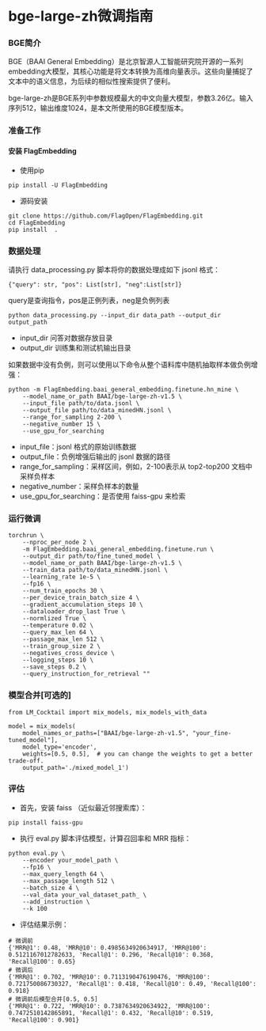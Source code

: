 # bge-large-zh微调指南

### BGE简介

BGE（BAAI General Embedding）是北京智源人工智能研究院开源的一系列embedding大模型，其核心功能是将文本转换为高维向量表示。这些向量捕捉了文本中的语义信息，为后续的相似性搜索提供了便利。

bge-large-zh是BGE系列中参数规模最大的中文向量大模型，参数3.26亿。输入序列512，输出维度1024，是本文所使用的BGE模型版本。

### 准备工作

#### 安装 FlagEmbedding
- 使用pip
```
pip install -U FlagEmbedding
```

- 源码安装
```
git clone https://github.com/FlagOpen/FlagEmbedding.git
cd FlagEmbedding
pip install  .
```
### 数据处理
请执行 data_processing.py 脚本将你的数据处理成如下 jsonl 格式：
```
{"query": str, "pos": List[str], "neg":List[str]}
```
query是查询指令，pos是正例列表，neg是负例列表

```
python data_processing.py --input_dir data_path --output_dir output_path
```
- input_dir 问答对数据存放目录
- output_dir 训练集和测试机输出目录

如果数据中没有负例，则可以使用以下命令从整个语料库中随机抽取样本做负例增强：
```
python -m FlagEmbedding.baai_general_embedding.finetune.hn_mine \
    --model_name_or_path BAAI/bge-large-zh-v1.5 \
    --input_file path/to/data.jsonl \
    --output_file path/to/data_minedHN.jsonl \
    --range_for_sampling 2-200 \
    --negative_number 15 \
    --use_gpu_for_searching 
```
- input_file：jsonl 格式的原始训练数据
- output_file：负例增强后输出的 jsonl 数据的路径
- range_for_sampling：采样区间，例如，2-100表示从 top2-top200 文档中采样负样本
- negative_number：采样负样本的数量
- use_gpu_for_searching：是否使用 faiss-gpu 来检索

### 运行微调
```
torchrun \
    --nproc_per_node 2 \
    -m FlagEmbedding.baai_general_embedding.finetune.run \
    --output_dir path/to/fine_tuned_model \
    --model_name_or_path BAAI/bge-large-zh-v1.5 \
    --train_data path/to/data_minedHN.jsonl \
    --learning_rate 1e-5 \
    --fp16 \
    --num_train_epochs 30 \
    --per_device_train_batch_size 4 \
    --gradient_accumulation_steps 10 \
    --dataloader_drop_last True \
    --normlized True \
    --temperature 0.02 \
    --query_max_len 64 \
    --passage_max_len 512 \
    --train_group_size 2 \
    --negatives_cross_device \
    --logging_steps 10 \
    --save_steps 0.2 \
    --query_instruction_for_retrieval ""
```
### 模型合并[可选的]
```
from LM_Cocktail import mix_models, mix_models_with_data

model = mix_models(
    model_names_or_paths=["BAAI/bge-large-zh-v1.5", "your_fine-tuned_model"], 
    model_type='encoder', 
    weights=[0.5, 0.5],  # you can change the weights to get a better trade-off.
    output_path='./mixed_model_1')
```
### 评估
- 首先，安装 faiss （近似最近邻搜索库）：
```
pip install faiss-gpu
```
- 执行 eval.py 脚本评估模型，计算召回率和 MRR 指标：
```
python eval.py \
    --encoder your_model_path \
    --fp16 \
    --max_query_length 64 \
    --max_passage_length 512 \
    --batch_size 4 \
    --val_data your_val_dataset_path_ \
    --add_instruction \
    --k 100
```
- 评估结果示例：
```
# 微调前
{'MRR@1': 0.48, 'MRR@10': 0.4985634920634917, 'MRR@100': 0.5121167012782633, 'Recall@1': 0.296, 'Recall@10': 0.368, 'Recall@100': 0.65}
# 微调后
{'MRR@1': 0.702, 'MRR@10': 0.7113190476190476, 'MRR@100': 0.721750086730327, 'Recall@1': 0.418, 'Recall@10': 0.49, 'Recall@100': 0.918}
# 微调前后模型合并[0.5, 0.5]
{'MRR@1': 0.722, 'MRR@10': 0.7387634920634922, 'MRR@100': 0.7472510142865891, 'Recall@1': 0.432, 'Recall@10': 0.519, 'Recall@100': 0.901}
```